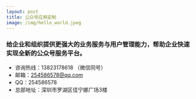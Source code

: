 ```yaml
---
layout: post
title: 公众号应用定制
image: /img/hello_world.jpeg
---
```


### 给企业和组织提供更强大的业务服务与用户管理能力，帮助企业快速实现全新的公众号服务平台。

- 咨询热线：13823178618 （微信同号）
- 邮箱：254586578@qq.com
- QQ：254586578
- 总部地址：深圳市罗湖区佳宁娜广场3楼
